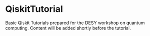 # QiskitTutorial

Basic Qiskit Tutorials prepared for the DESY workshop on quantum computing. Content will be added shortly before the tutorial.
